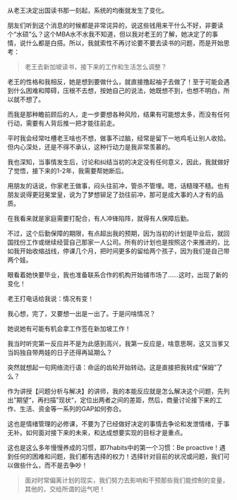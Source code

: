 从老王决定出国读书那一刻起，系统的均衡就发生了变化。

朋友们听到这个消息的时候都是非常诧异的，说这些钱用来干什么不好，非要读个“水硕”么？这个MBA水不水我不知道，但以我对老王的了解，她决定了的事情，说什么都是白搭。所以，我就索性不再讨论要不要去读书的问题，而是开始思考：

> 老王去新加坡读书，接下来的工作和生活怎么调整？

老王的性格和我相反，她是想到要做什么，就直接撸起袖子去做了！至于可能会遇到什么困难和障碍，压根不去想，按她自己的说法，她既想不到，也想不明白，所以就不想了。

而我是那种瞻前顾后的人，走一步要想各种风险，结果有可能想太多，而没有任何行动，需要有人背后推一把才能往前走。

平时我会经常吐槽老王啥也不想，做事不过脑，经常是留下一地鸡毛让别人收拾。但内心深处，还是不得不承认，这种行动力是我非常羡慕的。

我也深知，当事情发生后，讨论和纠结当初的决定没有任何意义，因此，我就做好了觉悟，接下来的1-2年，我需要帮她断后。

用朋友的话说，你家老王做事，闷头往前冲，管杀不管埋。嗯，话糙理不糙。也有朋友说得更冠冕堂皇，说为了梦想铆足了劲往前冲，那可是成大事的人才有的品质。

在我看来就是家庭需要打配合，有人冲锋陷阵，就得有人保障后勤。

不过，这个后勤保障的期限，有点超出我的预期，因为当初的计划是毕业后，就回国找份工作或继续经营自己那家一人公司。所有的计划也是按照这个来推进的，比如我开始收缩战线，停课几个月，把时间更多的留给两个孩子，因为我们是自己带两个娃。

眼看着她快要毕业，我也准备联系合作的机构开始铺市场了……这时，出现了新的变化！

老王打电话给我说：情况有变！

我心想，完了，又要想一出是一出了。于是问啥情况？

她说她有可能有机会拿工作签在新加坡工作！

我当时听完第一反应并不是为此感到高兴，我第一反应是，啥意思啊，这又当爹又当妈独自带两娃的日子还得再延期么？

突然就想起一句网络流行语：命运的齿轮开始转动。这是直接把我转成“保姆”了么？

作为讲授【问题分析与解决】的讲师，我的本能反应就是怎么解决这个问题，先列出”期望“，再扫描”现状“，定位出两者之间的差距，然后，商量讨论接下来的工作、生活、资金等一系列的GAP如何弥合。

这也是情绪管理的必修课，不要为了已经做好决定的事情去争论和发泄情绪，于事无补。如何面对接下来的未来，和达成想要实现的目标才是重点。

这也是这么多年慢慢养成的习惯，即7habits中的第一个习惯：Be proactive！遇到任何的困难和问题，我们都有选择的权力！选择针对目前的状况或问题，我们可以做些什么，而不是去争吵！

> 面对时常偏离计划的现实，我们努力去影响和干预那些我们能控制的变量，其他的，交给所谓的运气吧！